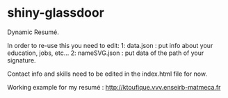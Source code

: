 shiny-glassdoor
===============

Dynamic Resumé.

In order to re-use this you need to edit:
1: data.json : put info about your education, jobs, etc...
2: nameSVG.json : put data of the path of your signature.

Contact info and skills need to be edited in the index.html file for now.

Working example for my resumé : http://ktoufique.vvv.enseirb-matmeca.fr
